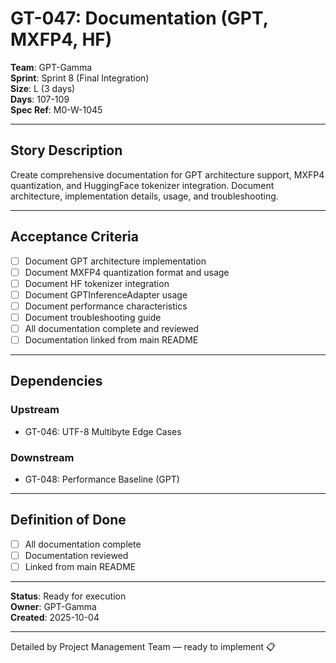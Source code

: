 # GT-047: Documentation (GPT, MXFP4, HF)

**Team**: GPT-Gamma  
**Sprint**: Sprint 8 (Final Integration)  
**Size**: L (3 days)  
**Days**: 107-109  
**Spec Ref**: M0-W-1045

---

## Story Description

Create comprehensive documentation for GPT architecture support, MXFP4 quantization, and HuggingFace tokenizer integration. Document architecture, implementation details, usage, and troubleshooting.

---

## Acceptance Criteria

- [ ] Document GPT architecture implementation
- [ ] Document MXFP4 quantization format and usage
- [ ] Document HF tokenizer integration
- [ ] Document GPTInferenceAdapter usage
- [ ] Document performance characteristics
- [ ] Document troubleshooting guide
- [ ] All documentation complete and reviewed
- [ ] Documentation linked from main README

---

## Dependencies

### Upstream
- GT-046: UTF-8 Multibyte Edge Cases

### Downstream
- GT-048: Performance Baseline (GPT)

---

## Definition of Done

- [ ] All documentation complete
- [ ] Documentation reviewed
- [ ] Linked from main README

---

**Status**: Ready for execution  
**Owner**: GPT-Gamma  
**Created**: 2025-10-04

---
Detailed by Project Management Team — ready to implement 📋
